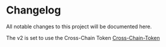 # Changelog

All notable changes to this project will be documented here.

The v2 is set to use the Cross-Chain Token [Cross-Chain-Token](https://docs.chain.link/ccip/concepts/cross-chain-token)